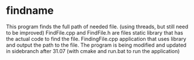 # findname
This program finds the full path of needed file. (using threads, but still need to be improved)
FindFile.cpp and FindFile.h are files static library that has the actual code to find the file.
FindingFile.cpp application that uses library and output the path to the file.
The program is being modified and updated in sidebranch after 31.07  (with cmake and run.bat to run the application)

